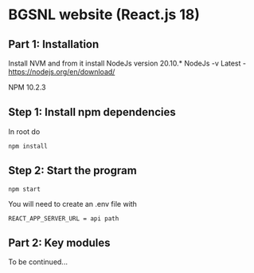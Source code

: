 BGSNL website (React.js 18)
==============================

Part 1: Installation
-------------

Install NVM and from it install NodeJs version 20.10.*
NodeJs -v Latest - https://nodejs.org/en/download/

NPM 10.2.3

Step 1: Install npm dependencies
---------------------------------

In root do 

```cli
npm install
```

Step 2: Start the program
---------------------------------

```cli
npm start
```

You will need to create an .env file with

```cli
REACT_APP_SERVER_URL = api path
```

Part 2: Key modules
-------------

To be continued...